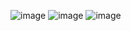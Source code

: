 ![image](https://user-images.githubusercontent.com/43515480/231656960-d16317ff-5352-42df-b604-fee44ef922ce.png)
![image](https://user-images.githubusercontent.com/43515480/231656985-e7c08f2f-07e9-4579-bd4f-f71485c62605.png)
![image](https://user-images.githubusercontent.com/43515480/231657070-620c998c-e8ac-4a44-af96-03cce655d5f8.png)
